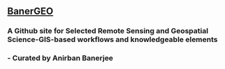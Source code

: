 ## <ins> BanerGEO </ins>
### A Github site for Selected Remote Sensing and Geospatial Science-GIS-based workflows and knowledgeable elements

### - Curated by Anirban Banerjee
